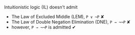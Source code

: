 
Intuitionistic logic (IL) doesn't admit
- The Law of Excluded Middle (LEM), `P ∨ ¬P`                   ✘
- The Law of Double Negation Elimination (DNE), `P → ¬¬P`      ✘
- however, `P → ¬¬P` is admitted                               ✔
